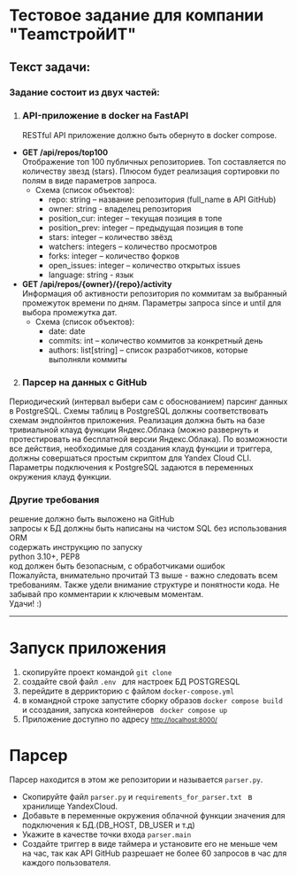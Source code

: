 # Тестовое задание для компании "TeamстройИТ"

## Текст задачи:

### Задание состоит из двух частей:
  1. ### API-приложение в docker на FastAPI 
        RESTful API приложение должно быть обернуто в docker compose.  
* **GET /api/repos/top100**  
        Отображение топ 100 публичных репозиториев. Топ составляется по количеству звезд (stars). Плюсом будет реализация сортировки по полям в виде параметров запроса.  
   +  Схема (список объектов):  
       * repo: string – название репозитория (full_name в API GitHub)  
       * owner: string - владелец репозитория  
       *  position_cur: integer – текущая позиция в топе
       * position_prev: integer – предыдущая позиция в топе  
       * stars: integer – количество звёзд
       * watchers: integers – количество просмотров
       * forks: integer – количество форков
       * open_issues: integer – количество открытых issues
       * language: string - язык
 * **GET /api/repos/{owner}/{repo}/activity**  
    Информация об активности репозитория по коммитам за выбранный промежуток времени по дням. Параметры запроса since и until для выбора промежутка дат.
    + Схема (список объектов):
      * date: date
      * commits: int – количество коммитов за конкретный день
      * authors: list[string] – список разработчиков, которые выполняли коммиты
2. ### Парсер на данных с GitHub
Периодический (интервал выбери сам с обоснованием) парсинг данных в PostgreSQL. Схемы таблиц в PostgreSQL должны соответствовать схемам эндпойнтов приложения. Реализация должна быть на базе тривиальной клауд функции Яндекс.Облака (можно развернуть и протестировать на бесплатной версии Яндекс.Облака). По возможности все действия, необходимые для создания клауд функции и триггера, должны совершаться простым скриптом для Yandex Cloud CLI. Параметры подключения к PostgreSQL задаются в переменных окружения клауд функции.
### Другие требования
решение должно быть выложено на GitHub  
запросы к БД должны быть написаны на чистом SQL без использования ORM  
содержать инструкцию по запуску  
python 3.10+, PEP8  
код должен быть безопасным, с обработчиками ошибок  
Пожалуйста, внимательно прочитай ТЗ выше - важно следовать всем требованиям. Также удели внимание структуре и понятности кода. Не забывай про комментарии к ключевым моментам.   
Удачи! :)


------------------------------ 
# Запуск приложения

1. скопируйте проект командой ``` git clone ```  
2. создайте свой файл ```.env ``` для настроек БД POSTGRESQL
3. перейдите в деррикторию с файлом ```docker-compose.yml```
4. в командной строке запустите сборку образов ```docker compose build``` и ссоздания, запуска контейнеров ``` docker compose up```
5. Приложение доступно по адресу  <small>[http://localhost:8000/](https://github.com/markdown-it/markdown-it) </small> 



# Парсер
Парсер находится в этом же репозитории и называется ```parser.py```.   
* Скопируйте файл ```parser.py``` и ```requirements_for_parser.txt ``` в хранилище YandexCloud.  
* Добавьте в переменные окружения облачной функции значения для подключения к БД.(DB_HOST, DB_USER и т.д)
* Укажите в качестве точки входа ``` parser.main ``` 
* Создайте триггер в виде таймера и установите его не меньше чем на час, так как API GitHub разрешает не более 60 запросов в час для каждого пользователя.

  
  
  


